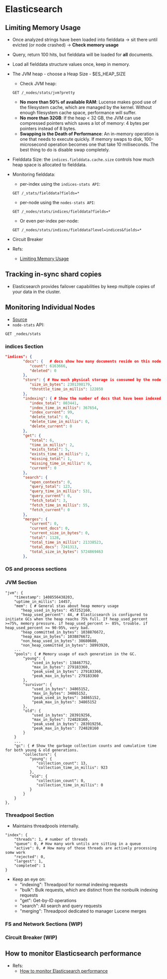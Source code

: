 # Elasticsearch

## Limiting Memory Usage

* Once analyzed strings have been loaded into fielddata -> sit there until evicted (or node crashed) -> **Check memory usage**
* Query, return 100 hits, but fielddata will be loaded for **all** documents.
* Load all fielddata structure values once, keep in memory.
* The JVM heap - choose a Heap Size - $ES\_HEAP\_SIZE
    * Check JVM heap:

    ```
    GET /_nodes/stats/jvm?pretty
    ```

    * **No more than 50% of available RAM**: Lucense makes good use of the filesystem cache, which are managed by the kernel. Without enough filesystem cache space, performance will suffer.
    * **No more than 32GB**: If the heap < 32 GB, the JVM can use compressed pointers which saves a lot of memory: 4 bytes per pointers instead of 8 bytes.
    * **Swapping is the Death of Performance**: An in-memory operation is one that needs to execute quickly. If memory swaps to disk, 100-microsecond operation becomes one that take 10 milliseconds. The best thing to do is disable swap completely.
* Fielddata Size: the `indices.fielddata.cache.size` controls how much heap space is allocated to fielddata.
* Monitoring fielddata:
    * per-index using the `indices-stats API`:
    
    ```
    GET /_stats/fielddata?fields=*
    ```

    * per-node using the `nodes-stats API`:
    
    ```
    GET /_nodes/stats/indices/fielddata?fields=*
    ```

    * Or even per-index per-node:
    
    ```
    GET /_nodes/stats/indices/fielddata?level=indices&fields=*
    ```

* Circuit Breaker
* Refs:
    * [Limiting Memory Usage](http://www.elastic.co/guide/en/elasticsearch/guide/current/_limiting_memory_usage.html)

## Tracking in-sync shard copies

* Elasticsearch provides failover capabilities by keep multiple copies of your data in the cluster.

## Monitoring Individual Nodes

* [Source](https://www.elastic.co/guide/en/elasticsearch/guide/current/_monitoring_individual_nodes.html)
* `node-stats` API:

```
GET _nodes/stats
```

### indices Section

```json
"indices": {
        "docs": {   # docs show how many documents reside on this node, as well as the number deleted docs that haven't been purged from segment yet.
           "count": 6163666,
           "deleted": 0
        },
        "store": { # How much physical storage is consumed by the node.
           "size_in_bytes": 2301398179,
           "throttle_time_in_millis": 122850
        },
        "indexing": { # Show the number of docs that have been indexed.
           "index_total": 803441,
           "index_time_in_millis": 367654,
           "index_current": 99,
           "delete_total": 0,
           "delete_time_in_millis": 0,
           "delete_current": 0
        },
        "get": {
           "total": 6,
           "time_in_millis": 2,
           "exists_total": 5,
           "exists_time_in_millis": 2,
           "missing_total": 1,
           "missing_time_in_millis": 0,
           "current": 0
        },
        "search": {
           "open_contexts": 0,
           "query_total": 123,
           "query_time_in_millis": 531,
           "query_current": 0,
           "fetch_total": 3,
           "fetch_time_in_millis": 55,
           "fetch_current": 0
        },
        "merges": {
           "current": 0,
           "current_docs": 0,
           "current_size_in_bytes": 0,
           "total": 1128,
           "total_time_in_millis": 21338523,
           "total_docs": 7241313,
           "total_size_in_bytes": 5724869463
        },
```

### OS and process sections

### JVM Section

```
"jvm": {
    "timestamp": 1408556438203,
    "uptime_in_millis": 14457,
    "mem": { # General stas about heap memory usage
       "heap_used_in_bytes": 457252160,
       "heap_used_percent": 44, # Elasticsearch is configured to initiate GCs when the heap reachs 75% full. If heap_used_percent >=75%, memory pressure. if heap_used_percent >- 85%, trouble. if heap_used_percent >= 90-95%, very bad.
       "heap_committed_in_bytes": 1038876672,
       "heap_max_in_bytes": 1038876672,
       "non_heap_used_in_bytes": 38680680,
       "non_heap_committed_in_bytes": 38993920,
    ...
    "pools": { # Memory usage of each generation in the GC.
        "young": {
            "used_in_bytes": 138467752,
            "max_in_bytes": 279183360,
            "peak_used_in_bytes": 279183360,
            "peak_max_in_bytes": 279183360
        },
        "survivor": {
            "used_in_bytes": 34865152,
            "max_in_bytes": 34865152,
            "peak_used_in_bytes": 34865152,
            "peak_max_in_bytes": 34865152
        },
        "old": {
            "used_in_bytes": 283919256,
            "max_in_bytes": 724828160,
            "peak_used_in_bytes": 283919256,
            "peak_max_in_bytes": 724828160
        } 
    }
    ...
    "gc": { # Show the garbage collection counts and cumulative time for both young & old generations.
        "collectors": {
           "young": {
              "collection_count": 13,
              "collection_time_in_millis": 923
           },
           "old": {
              "collection_count": 0,
              "collection_time_in_millis": 0
           }
        }
    }
},
```

### Threadpool Section

* Maintains threadpools internally.

```
"index": {
    "threads": 1, # number of threads
    "queue": 0, # How many work untils are sitting in a queue
    "active": 0, # How many of those threads are actively processing somw work
    "rejected": 0,
    "largest": 1,
    "completed": 1
}
```

* Keep an eye on:
    * "indexing": Threadpool for normal indexing requests
    * "bulk": Bulk requests, which are distinct from the nonbuilk indexing requests
    * "get": Get-by-ID operations
    * "search": All search and query requests
    * "merging": Threadpool dedicated to manager Lucene merges

### FS and Network Sections (WIP)

### Circuit Breaker (WIP)

## How to monitor Elasticsearch performance

* Refs:
    * [How to monitor Elasticsearch performance](https://www.datadoghq.com/blog/monitor-elasticsearch-performance-metrics/)
